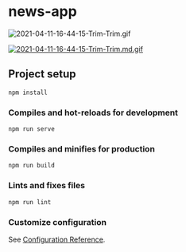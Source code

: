# news-app

![2021-04-11-16-44-15-Trim-Trim.gif](https://s4.gifyu.com/images/2021-04-11-16-44-15-Trim-Trim.gif)

[![2021-04-11-16-44-15-Trim-Trim.md.gif](https://s4.gifyu.com/images/2021-04-11-16-44-15-Trim-Trim.md.gif)](https://gifyu.com/image/rL11)
## Project setup
```
npm install
```

### Compiles and hot-reloads for development
```
npm run serve
```

### Compiles and minifies for production
```
npm run build
```

### Lints and fixes files
```
npm run lint
```

### Customize configuration
See [Configuration Reference](https://cli.vuejs.org/config/).
